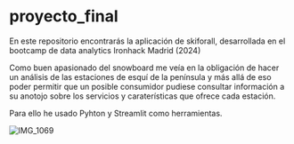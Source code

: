 # proyecto_final

En este repositorio encontrarás la aplicación de skiforall, desarrollada en el bootcamp de data analytics Ironhack Madrid (2024)

Como buen apasionado del snowboard me veía en la obligación de hacer un análisis de las estaciones de esquí de la península y más allá de eso poder permitir que un posible consumidor pudiese consultar información a su anotojo sobre los servicios y caraterísticas que ofrece cada estación.

Para ello he usado Pyhton y Streamlit como herramientas.

![IMG_1069](https://github.com/victorjgg14/proyecto_final/assets/156781013/5b2ddffd-ded1-4643-9a9e-bc54b0e41b8a)

